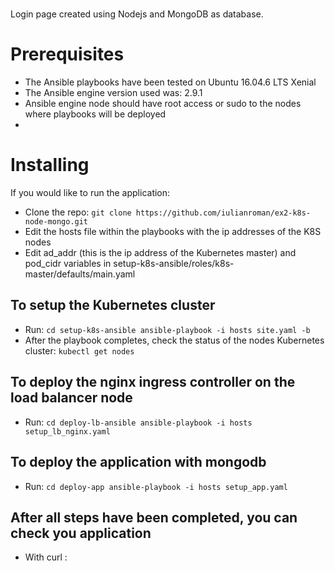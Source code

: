 # 

Login page created using Nodejs and MongoDB as database.

# Prerequisites

- The Ansible playbooks have been tested on Ubuntu 16.04.6 LTS Xenial
- The Ansible engine  version used was: 2.9.1
- Ansible engine node should have root access or sudo to the nodes where playbooks will be deployed
- 
# Installing

If you would like to run the application:

- Clone the repo: `git clone https://github.com/iulianroman/ex2-k8s-node-mongo.git`
- Edit the hosts file within the playbooks with the ip addresses of the K8S nodes
- Edit ad_addr (this is the ip address of the Kubernetes master) and pod_cidr variables in setup-k8s-ansible/roles/k8s-master/defaults/main.yaml 

## To setup the Kubernetes cluster
- Run: `cd setup-k8s-ansible
        ansible-playbook -i hosts site.yaml -b`
- After the playbook completes, check the status of the nodes Kubernetes cluster:
  `kubectl get nodes`

## To deploy the nginx ingress controller on the load balancer node
- Run: `cd deploy-lb-ansible
        ansible-playbook -i hosts setup_lb_nginx.yaml`

## To deploy the application with mongodb
- Run: `cd deploy-app
        ansible-playbook -i hosts setup_app.yaml`
## After all steps have been completed, you can check you application 
- With curl :
